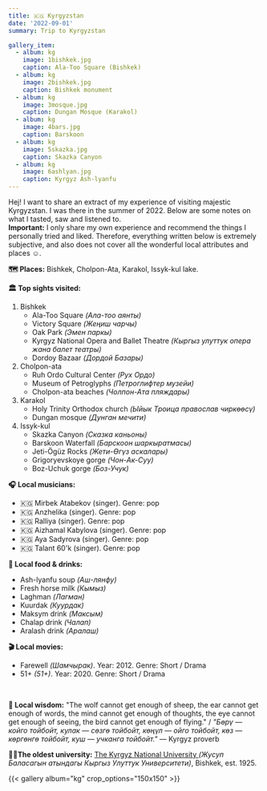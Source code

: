 ```yaml
---
title: 🇰🇬 Kyrgyzstan
date: '2022-09-01'
summary: Trip to Kyrgyzstan

gallery_item:
  - album: kg
    image: 1bishkek.jpg
    caption: Ala-Too Square (Bishkek)
  - album: kg
    image: 2bishkek.jpg
    caption: Bishkek monument
  - album: kg
    image: 3mosque.jpg
    caption: Dungan Mosque (Karakol)
  - album: kg
    image: 4bars.jpg
    caption: Barskoon
  - album: kg
    image: 5skazka.jpg
    caption: Skazka Canyon
  - album: kg
    image: 6ashlyan.jpg
    caption: Kyrgyz Ash-lyanfu
---
```

Hej! I want to share an extract of my experience of visiting majestic Kyrgyzstan. I was there in the summer of 2022. Below are some notes on what I tasted, saw and listened to.<br>
<b>Important:</b> I only share my own experience and recommend the things I personally tried and liked. Therefore, everything written below is extremely subjective, and also does not cover all the wonderful local attributes and places ☺️.

<b>🗺 Places:</b> Bishkek, Cholpon-Ata, Karakol, Issyk-kul lake.<br>

<b>🏛 Top sights visited: </b>
1. Bishkek
    - Ala-Too Square <i>(Ала-тоо аянты)</i>
    - Victory Square <i>(Жеңиш чарчы)</i>
    - Oak Park <i>(Эмен паркы)</i>
    - Kyrgyz National Opera and Ballet Theatre <i>(Кыргыз улуттук опера жана балет театры)</i>
    - Dordoy Bazaar <i>(Дордой Базары)</i>
2. Cholpon-ata
    - Ruh Ordo Cultural Center <i>(Рух Ордо)</i>
    - Museum of Petroglyphs <i>(Петроглифтер музейи)</i>
    - Cholpon-ata beaches <i>(Чолпон-Ата пляждары)</i>
3. Karakol
    - Holy Trinity Orthodox church <i>(Ыйык Троица православ чиркөөсү)</i>
    - Dungan mosque <i>(Дунган мечити)</i>
4. Issyk-kul
    - Skazka Canyon <i>(Сказка каньоны)</i>
    - Barskoon Waterfall <i>(Барскоон шаркыратмасы)</i>
    - Jeti-Ögüz Rocks <i>(Жети-Өгүз аскалары)</i>
    - Grigoryevskoye gorge <i>(Чон-Ак-Суу)</i>
    - Boz-Uchuk gorge <i>(Боз-Учук)</i>

<b>🎧 Local musicians: </b>
- 🇰🇬 Mirbek Atabekov (singer). Genre: pop
- 🇰🇬 Anzhelika (singer). Genre: pop 
- 🇰🇬 Ralliya (singer). Genre: pop 
- 🇰🇬 Aizhamal Kabylova (singer). Genre: pop 
- 🇰🇬 Aya Sadyrova (singer). Genre: pop 
- 🇰🇬 Talant 60'k (singer). Genre: pop 

<b>🥘 Local food & drinks: </b>
- Ash-lyanfu soup <i>(Аш-лянфу)</i>
- Fresh horse milk <i>(Кымыз)</i>
- Laghman <i>(Лагман)</i>
- Kuurdak <i>(Куурдак)</i>
- Maksym drink <i>(Максым)</i>
- Chalap drink <i>(Чалап)</i>
- Aralash drink <i>(Аралаш)</i>

<b>🎬 Local movies:</b>
-  Farewell <i>(Шамчырак)</i>. Year: 2012. Genre: Short / Drama
-  51+ <i>(51+)</i>. Year: 2020. Genre: Short / Drama
<br>

<b>🦉 Local wisdom:</b> "The wolf cannot get enough of sheep, the ear cannot get enough of words, the mind cannot get enough of thoughts, the eye cannot get enough of seeing, the bird cannot get enough of flying." / <i>"Бөрү — койго тойбойт, кулак — сөзгө тойбойт, көңүл — ойго тойбойт, көз — көргөнгө тойбойт, куш — учканга тойбойт."</i> — Kyrgyz proverb

<b>👨‍🎓The oldest university:</b> <a href = "https://www-old.knu.kg/en/" target="_blank">The Kyrgyz National University </a> <i>(Жусуп Баласагын атындагы Кыргыз Улуттук Университети)</i>, Bishkek, est. 1925. 

{{< gallery album="kg" crop_options="150x150" >}}
   

